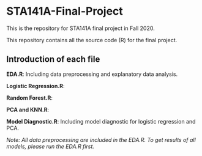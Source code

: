 # STA141A-Final-Project
This is the repository for STA141A final project in Fall 2020.

This repository contains all the source code (R) for the final project.

## Introduction of each file

**EDA.R**: Including data preprocessing and explanatory data analysis.

**Logistic Regression.R**:

**Random Forest.R**:

**PCA and KNN.R**:

**Model Diagnostic.R**: Including model diagnostic for logistic regression and PCA.

*Note: All data preprocessing are included in the EDA.R. To get results of all models, please run the EDA.R first.*

